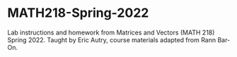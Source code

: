 # MATH218-Spring-2022
Lab instructions and homework from Matrices and Vectors (MATH 218) Spring 2022. Taught by Eric Autry, course materials adapted from Rann Bar-On.

